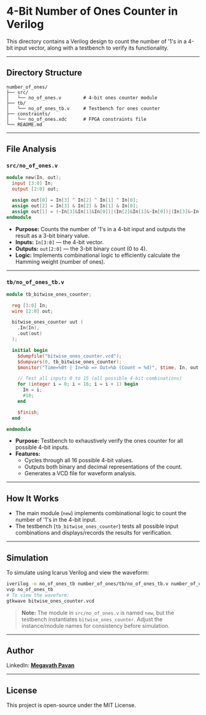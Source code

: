 # 4-Bit Number of Ones Counter in Verilog

This directory contains a Verilog design to count the number of '1's in a 4-bit input vector, along with a testbench to verify its functionality.

---

## Directory Structure

```
number_of_ones/
├── src/
│   └── no_of_ones.v        # 4-bit ones counter module
├── tb/
│   └── no_of_ones_tb.v     # Testbench for ones counter
├── constraints/
│   └── no_of_ones.xdc      # FPGA constraints file
└── README.md
```

---

## File Analysis

### `src/no_of_ones.v`

```verilog
module new(In, out);
  input [3:0] In;
  output [2:0] out;

  assign out[0] = In[3] ^ In[2] ^ In[1] ^ In[0];
  assign out[2] = In[3] & In[2] & In[1] & In[0];
  assign out[1] = (~In[3]&In[1]&In[0])|(In[2]&In[1]&~In[0])|(In[3]&~In[2]&In[1])|((In[3]|In[2])&(~In[1]&In[0]))|(In[3]&In[2]&~In[1]);
endmodule
```

- **Purpose:** Counts the number of '1's in a 4-bit input and outputs the result as a 3-bit binary value.
- **Inputs:** `In[3:0]` — the 4-bit vector.
- **Outputs:** `out[2:0]` — the 3-bit binary count (0 to 4).
- **Logic:** Implements combinational logic to efficiently calculate the Hamming weight (number of ones).

---

### `tb/no_of_ones_tb.v`

```verilog
module tb_bitwise_ones_counter;

  reg [3:0] In;
  wire [2:0] out;

  bitwise_ones_counter uut (
    .In(In),
    .out(out)
  );

  initial begin
    $dumpfile("bitwise_ones_counter.vcd");
    $dumpvars(0, tb_bitwise_ones_counter);
    $monitor("Time=%0t | In=%b => Out=%b (Count = %d)", $time, In, out, out);

    // Test all inputs 0 to 15 (all possible 4-bit combinations)
    for (integer i = 0; i < 16; i = i + 1) begin
      In = i;
      #10;
    end

    $finish;
  end

endmodule
```

- **Purpose:** Testbench to exhaustively verify the ones counter for all possible 4-bit inputs.
- **Features:**
  - Cycles through all 16 possible 4-bit values.
  - Outputs both binary and decimal representations of the count.
  - Generates a VCD file for waveform analysis.

---

## How It Works

- The main module (`new`) implements combinational logic to count the number of '1's in the 4-bit input.
- The testbench (`tb_bitwise_ones_counter`) tests all possible input combinations and displays/records the results for verification.

---

## Simulation

To simulate using Icarus Verilog and view the waveform:

```sh
iverilog -o no_of_ones_tb number_of_ones/tb/no_of_ones_tb.v number_of_ones/src/no_of_ones.v
vvp no_of_ones_tb
# To view the waveform:
gtkwave bitwise_ones_counter.vcd
```

> **Note:** The module in `src/no_of_ones.v` is named `new`, but the testbench instantiates `bitwise_ones_counter`. Adjust the instance/module names for consistency before simulation.

---

## Author

LinkedIn: [**Megavath Pavan**](https://www.linkedin.com/in/megavath-pavan-1a4724262/)

---

## License

This project is open-source under the MIT License.
